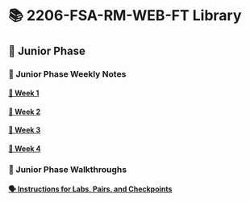 # 📚 2206-FSA-RM-WEB-FT Library


## 🐣 Junior Phase


### 📓 Junior Phase Weekly Notes

#### [📅 Week 1](./Week%201/week1.md)

#### [📅 Week 2](./Week%202/week2.md)

#### [📅 Week 3](./Week%203/week3.md)

#### [📅 Week 4](./Week%204/week4.md)
<!-- 
#### [📅 Week 5](WEEK5.md)

#### [📅 Week 6](WEEK6.md)

#### [📅 Week 7](WEEK7.md) -->


### 📓 Junior Phase Walkthroughs

#### [🗣 Instructions for Labs, Pairs, and Checkpoints ](./Walkthroughs/walkthrough-directory.md)
